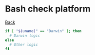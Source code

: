 # Bash check platform

[Back](./bash.md)

```bash
if [ "$(uname)" == "Darwin" ]; then
  # Darwin logic
else
  # Other logic
fi
```
